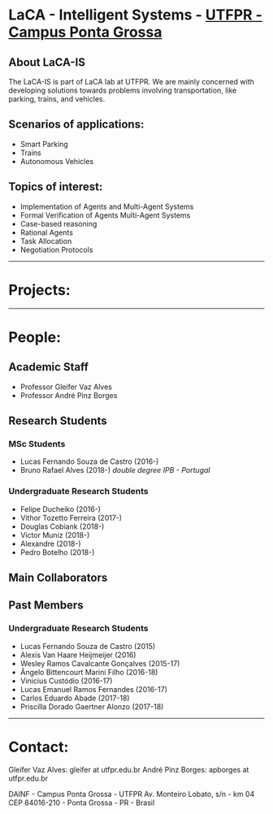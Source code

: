 # LaCA - Intelligent Systems - [UTFPR - Campus Ponta Grossa](http://portal.utfpr.edu.br/campus/pontagrossa)

## About LaCA-IS

The LaCA-IS is part of LaCA lab at UTFPR. We are mainly concerned with developing solutions towards problems involving transportation, like parking, trains, and vehicles.
 

## Scenarios of applications:

* Smart Parking
* Trains
* Autonomous Vehicles

## Topics of interest:

* Implementation of Agents and Multi-Agent Systems
* Formal Verification of Agents Multi-Agent Systems
* Case-based reasoning
* Rational Agents
* Task Allocation
* Negotiation Protocols

---------------------------------------------------------

# Projects:



---------------------------------------------------------

# People:

## Academic Staff

* Professor Gleifer Vaz Alves
* Professor André Pinz Borges

## Research Students

### MSc Students

* Lucas Fernando Souza de Castro (2016-)
* Bruno Rafael Alves (2018-) _double degree IPB - Portugal_

### Undergraduate Research Students

* Felipe Ducheiko (2016-)
* Vithor Tozetto Ferreira (2017-) 
* Douglas Cobiank (2018-)
* Victor Muniz (2018-)
* Alexandre (2018-)
* Pedro Botelho (2018-)

## Main Collaborators


## Past Members

### Undergraduate Research Students

* Lucas Fernando Souza de Castro (2015)
* Alexis Van Haare Heijmeijer (2016)
* Wesley Ramos Cavalcante Gonçalves (2015-17)
* Ângelo Bittencourt Marini Filho (2016-18)
* Vinicius Custódio (2016-17)
* Lucas Emanuel Ramos Fernandes (2016-17)
* Carlos Eduardo Abade (2017-18)
* Priscilla Dorado Gaertner Alonzo (2017-18)


---------------------------------------------------------

# Contact:

Gleifer Vaz Alves: gleifer at utfpr.edu.br
André Pinz Borges: apborges at utfpr.edu.br

DAINF - Campus Ponta Grossa - UTFPR
Av. Monteiro Lobato, s/n - km 04 
CEP 84016-210 - Ponta Grossa - PR - Brasil
